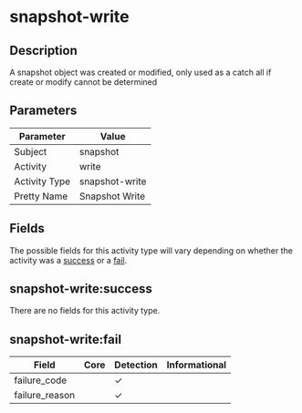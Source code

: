 snapshot-write
==============

Description
-----------
A snapshot object was created or modified, only used as a catch all if create or modify cannot be determined

Parameters
----------
| Parameter     | Value          |
| ------------- | -------------- |
| Subject       | snapshot       |
| Activity      | write          |
| Activity Type | snapshot-write |
| Pretty Name   | Snapshot Write |


Fields
------

The possible fields for this activity type will vary depending on whether the activity was a [success](#snapshot-writesuccess) or a [fail](#snapshot-writefail).


snapshot-write:success
----------------------

There are no fields for this activity type.


snapshot-write:fail
-------------------

| Field          | Core | Detection | Informational |
| -------------- | ---- | --------- | ------------- |
| failure_code   |      | &#10003;  |               |
| failure_reason |      | &#10003;  |               |